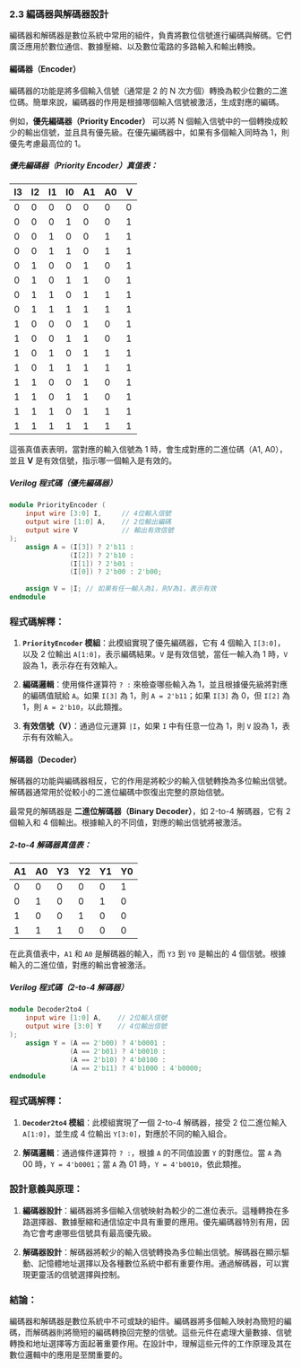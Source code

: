 ### 2.3 編碼器與解碼器設計

編碼器和解碼器是數位系統中常用的組件，負責將數位信號進行編碼與解碼。它們廣泛應用於數位通信、數據壓縮、以及數位電路的多路輸入和輸出轉換。

#### 編碼器（Encoder）

編碼器的功能是將多個輸入信號（通常是 2 的 N 次方個）轉換為較少位數的二進位碼。簡單來說，編碼器的作用是根據哪個輸入信號被激活，生成對應的編碼。

例如，**優先編碼器（Priority Encoder）** 可以將 N 個輸入信號中的一個轉換成較少的輸出信號，並且具有優先級。在優先編碼器中，如果有多個輸入同時為 1，則優先考慮最高位的 1。

##### 優先編碼器（Priority Encoder）真值表：

| I3 | I2 | I1 | I0 | A1 | A0 | V |
|----|----|----|----|----|----|---|
|  0 |  0 |  0 |  0 |  0 |  0 | 0 |
|  0 |  0 |  0 |  1 |  0 |  0 | 1 |
|  0 |  0 |  1 |  0 |  0 |  1 | 1 |
|  0 |  0 |  1 |  1 |  0 |  1 | 1 |
|  0 |  1 |  0 |  0 |  1 |  0 | 1 |
|  0 |  1 |  0 |  1 |  1 |  0 | 1 |
|  0 |  1 |  1 |  0 |  1 |  1 | 1 |
|  0 |  1 |  1 |  1 |  1 |  1 | 1 |
|  1 |  0 |  0 |  0 |  1 |  0 | 1 |
|  1 |  0 |  0 |  1 |  1 |  0 | 1 |
|  1 |  0 |  1 |  0 |  1 |  1 | 1 |
|  1 |  0 |  1 |  1 |  1 |  1 | 1 |
|  1 |  1 |  0 |  0 |  1 |  0 | 1 |
|  1 |  1 |  0 |  1 |  1 |  0 | 1 |
|  1 |  1 |  1 |  0 |  1 |  1 | 1 |
|  1 |  1 |  1 |  1 |  1 |  1 | 1 |

這張真值表表明，當對應的輸入信號為 1 時，會生成對應的二進位碼（A1, A0），並且 **V** 是有效信號，指示哪一個輸入是有效的。

##### Verilog 程式碼（優先編碼器）

```verilog
module PriorityEncoder (
    input wire [3:0] I,     // 4位輸入信號
    output wire [1:0] A,    // 2位輸出編碼
    output wire V           // 輸出有效信號
);
    assign A = (I[3]) ? 2'b11 : 
               (I[2]) ? 2'b10 : 
               (I[1]) ? 2'b01 : 
               (I[0]) ? 2'b00 : 2'b00;
    
    assign V = |I; // 如果有任一輸入為1，則V為1，表示有效
endmodule
```

### 程式碼解釋：
1. **`PriorityEncoder` 模組**：此模組實現了優先編碼器，它有 4 個輸入 `I[3:0]`，以及 2 位輸出 `A[1:0]`，表示編碼結果。`V` 是有效信號，當任一輸入為 1 時，`V` 設為 1，表示存在有效輸入。

2. **編碼邏輯**：使用條件運算符 `? :` 來檢查哪些輸入為 1，並且根據優先級將對應的編碼值賦給 `A`。如果 `I[3]` 為 1，則 `A = 2'b11`；如果 `I[3]` 為 0，但 `I[2]` 為 1，則 `A = 2'b10`，以此類推。

3. **有效信號（V）**：通過位元運算 `|I`，如果 `I` 中有任意一位為 1，則 `V` 設為 1，表示有有效輸入。

#### 解碼器（Decoder）

解碼器的功能與編碼器相反，它的作用是將較少的輸入信號轉換為多位輸出信號。解碼器通常用於從較小的二進位編碼中恢復出完整的原始信號。

最常見的解碼器是 **二進位解碼器（Binary Decoder）**，如 2-to-4 解碼器，它有 2 個輸入和 4 個輸出。根據輸入的不同值，對應的輸出信號將被激活。

##### 2-to-4 解碼器真值表：

| A1 | A0 | Y3 | Y2 | Y1 | Y0 |
|----|----|----|----|----|----|
|  0 |  0 |  0 |  0 |  0 |  1 |
|  0 |  1 |  0 |  0 |  1 |  0 |
|  1 |  0 |  0 |  1 |  0 |  0 |
|  1 |  1 |  1 |  0 |  0 |  0 |

在此真值表中，`A1` 和 `A0` 是解碼器的輸入，而 `Y3` 到 `Y0` 是輸出的 4 個信號。根據輸入的二進位值，對應的輸出會被激活。

##### Verilog 程式碼（2-to-4 解碼器）

```verilog
module Decoder2to4 (
    input wire [1:0] A,    // 2位輸入信號
    output wire [3:0] Y    // 4位輸出信號
);
    assign Y = (A == 2'b00) ? 4'b0001 :
               (A == 2'b01) ? 4'b0010 :
               (A == 2'b10) ? 4'b0100 :
               (A == 2'b11) ? 4'b1000 : 4'b0000;
endmodule
```

### 程式碼解釋：
1. **`Decoder2to4` 模組**：此模組實現了一個 2-to-4 解碼器，接受 2 位二進位輸入 `A[1:0]`，並生成 4 位輸出 `Y[3:0]`，對應於不同的輸入組合。

2. **解碼邏輯**：通過條件運算符 `? :`，根據 `A` 的不同值設置 `Y` 的對應位。當 `A` 為 00 時，`Y = 4'b0001`；當 `A` 為 01 時，`Y = 4'b0010`，依此類推。

### 設計意義與原理：
1. **編碼器設計**：編碼器將多個輸入信號映射為較少的二進位表示。這種轉換在多路選擇器、數據壓縮和通信協定中具有重要的應用。優先編碼器特別有用，因為它會考慮哪些信號具有最高優先級。

2. **解碼器設計**：解碼器將較少的輸入信號轉換為多位輸出信號。解碼器在顯示驅動、記憶體地址選擇以及各種數位系統中都有重要作用。通過解碼器，可以實現更靈活的信號選擇與控制。

### 結論：
編碼器和解碼器是數位系統中不可或缺的組件。編碼器將多個輸入映射為簡短的編碼，而解碼器則將簡短的編碼轉換回完整的信號。這些元件在處理大量數據、信號轉換和地址選擇等方面起著重要作用。在設計中，理解這些元件的工作原理及其在數位邏輯中的應用是至關重要的。
